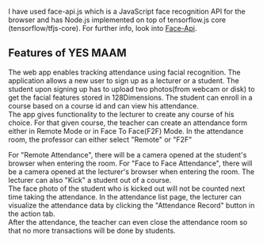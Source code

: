 I have used face-api.js which is a JavaScript face recognition API for the browser and has Node.js implemented on top of tensorflow.js core (tensorflow/tfjs-core).
For further info, look into
[Face-Api](https://github.com/justadudewhohacks/face-api.js/).

## Features of YES MAAM
The web app enables tracking attendance using facial recognition. The application allows a new user to sign up as a lecturer or a student. The student upon signing up has to upload two photos(from webcam or disk) to get the facial features stored in 128Dimensions. 
The student can enroll in a course based on a course id and can view his attendance. <br>The app gives functionality to the lecturer to create any course of his choice. For that given course, the teacher can create an attendance form either in Remote Mode or 
in Face To Face(F2F) Mode. In the attendance room, the professor can either  select "Remote" or "F2F"<br>

For "Remote Attendance", there will be a camera opened at the student's browser when entering the room. 
For "Face to Face Attendance", there will be a camera opened at the lecturer's browser when entering the room.
The lecturer can also "Kick" a student out of a course.<br>
The face photo of the student who is kicked out will not be counted next time taking the attendance.
In the attendance list page, the lecturer can visualize the attendance data by clicking the "Attendance Record" button in the action tab.<br>
After the attendance, the teacher can even close the attendance room so that no more transactions will be done by students.






